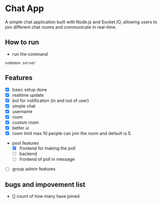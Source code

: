 # Chat App

A simple chat application built with Node.js and Socket.IO, allowing users to join different chat rooms and communicate in real-time.

## How to run 
- run the command
```
nodemon server
```

## Features
- [x] basic setup done
- [x] realtime update
- [x] bot for notification (in and out of user) 
- [x] simple chat 
- [x] username
- [x] room
- [x] custom room
- [x] better ui
- [x] room limit max 10 people can join the room and default is 5.
- pool features
    - [X] frontend for making the poll
    - [ ] backend
    - [ ] frontend of poll in message
- [ ] group admin features


## bugs and impovement list
- [] count of how many have joined
